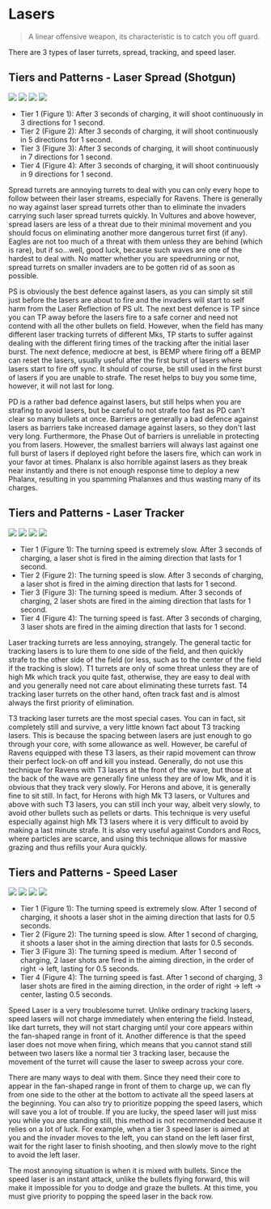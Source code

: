 # Lasers

> A linear offensive weapon, its characteristic is to catch you off guard.

There are 3 types of laser turrets, spread, tracking, and speed laser.

## Tiers and Patterns - Laser Spread (Shotgun)

<img src="/turrets/laser_shotgun_1.png" style={{zoom:1.25}}/>
<img src="/turrets/laser_shotgun_2.png" style={{zoom:1.25}}/>
<img src="/turrets/laser_shotgun_3.png" style={{zoom:1.25}}/>
<img src="/turrets/laser_shotgun_4.png" style={{zoom:1.25}}/>

- Tier 1 (Figure 1): After 3 seconds of charging, it will shoot continuously in 3 directions for 1 second.
- Tier 2 (Figure 2): After 3 seconds of charging, it will shoot continuously in 5 directions for 1 second.
- Tier 3 (Figure 3): After 3 seconds of charging, it will shoot continuously in 7 directions for 1 second.
- Tier 4 (Figure 4): After 3 seconds of charging, it will shoot continuously in 9 directions for 1 second.

Spread turrets are annoying turrets to deal with you can only every hope to follow between their laser streams, especially for Ravens. There is generally no way against laser spread turrets other than to eliminate the invaders carrying such laser spread turrets quickly. In Vultures and above however, spread lasers are less of a threat due to their minimal movement and you should focus on eliminating another more dangerous turret first (if any). Eagles are not too much of a threat with them unless they are behind (which is rare), but if so...well, good luck, because such waves are one of the hardest to deal with. No matter whether you are speedrunning or not, spread turrets on smaller invaders are to be gotten rid of as soon as possible.

PS is obviously the best defence against lasers, as you can simply sit still just before the lasers are about to fire and the invaders will start to self harm from the Laser Reflection of PS ult. The next best defence is TP since you can TP away before the lasers fire to a safe corner and need not contend with all the other bullets on field. However, when the field has many different laser tracking turrets of different Mks, TP starts to suffer against dealing with the different firing times of the tracking after the initial laser burst. The next defence, mediocre at best, is BEMP where firing off a BEMP can reset the lasers, usually useful after the first burst of lasers where lasers start to fire off sync. It should of course, be still used in the first burst of lasers if you are unable to strafe. The reset helps to buy you some time, however, it will not last for long.

PD is a rather bad defence against lasers, but still helps when you are strafing to avoid lasers, but be careful to not strafe too fast as PD can't clear so many bullets at once. Barriers are generally a bad defence against lasers as barriers take increased damage against lasers, so they don't last very long. Furthermore, the Phase Out of barriers is unreliable in protecting you from lasers. However, the smallest barriers will always last against one full burst of lasers if deployed right before the lasers fire, which can work in your favor at times. Phalanx is also horrible against lasers as they break near instantly and there is not enough response time to deploy a new Phalanx, resulting in you spamming Phalanxes and thus wasting many of its charges.

## Tiers and Patterns - Laser Tracker

<img src="/turrets/laser_tracker_1.png" style={{zoom:1.25}}/>
<img src="/turrets/laser_tracker_2.png" style={{zoom:1.25}}/>
<img src="/turrets/laser_tracker_3.png" style={{zoom:1.25}}/>
<img src="/turrets/laser_tracker_4.png" style={{zoom:1.25}}/>

- Tier 1 (Figure 1): The turning speed is extremely slow. After 3 seconds of charging, a laser shot is fired in the aiming direction that lasts for 1 second.
- Tier 2 (Figure 2): The turning speed is slow. After 3 seconds of charging, a laser shot is fired in the aiming direction that lasts for 1 second.
- Tier 3 (Figure 3): The turning speed is medium. After 3 seconds of charging, 2 laser shots are fired in the aiming direction that lasts for 1 second.
- Tier 4 (Figure 4): The turning speed is fast. After 3 seconds of charging, 3 laser shots are fired in the aiming direction that lasts for 1 second.

Laser tracking turrets are less annoying, strangely. The general tactic for tracking lasers is to lure them to one side of the field, and then quickly strafe to the other side of the field (or less, such as to the center of the field if the tracking is slow). T1 turrets are only of some threat unless they are of high Mk which track you quite fast, otherwise, they are easy to deal with and you generally need not care about eliminating these turrets fast. T4 tracking laser turrets on the other hand, often track fast and is almost always the first priority of elimination.

T3 tracking laser turrets are the most special cases. You can in fact, sit completely still and survive, a very little known fact about T3 tracking lasers. This is because the spacing between lasers are just enough to go through your core, with some allowance as well. However, be careful of Ravens equipped with these T3 lasers, as their rapid movement can throw their perfect lock-on off and kill you instead. Generally, do not use this technique for Ravens with T3 lasers at the front of the wave, but those at the back of the wave are generally fine unless they are of low Mk, and it is obvious that they track very slowly. For Herons and above, it is generally fine to sit still. In fact, for Herons with high Mk T3 lasers, or Vultures and above with such T3 lasers, you can still inch your way, albeit very slowly, to avoid other bullets such as pellets or darts. This technique is very useful especially against high Mk T3 lasers where it is very difficult to avoid by making a last minute strafe. It is also very useful against Condors and Rocs, where particles are scarce, and using this technique allows for massive grazing and thus refills your Aura quickly.

## Tiers and Patterns - Speed Laser

<img src="/turrets/speed_laser_1.png" style={{zoom:1.25}}/>
<img src="/turrets/speed_laser_2.png" style={{zoom:1.25}}/>
<img src="/turrets/speed_laser_3.png" style={{zoom:1.25}}/>
<img src="/turrets/speed_laser_4.png" style={{zoom:1.25}}/>

- Tier 1 (Figure 1): The turning speed is extremely slow. After 1 second of charging, it shoots a laser shot in the aiming direction that lasts for 0.5 seconds.
- Tier 2 (Figure 2): The turning speed is slow. After 1 second of charging, it shoots a laser shot in the aiming direction that lasts for 0.5 seconds.
- Tier 3 (Figure 3): The turning speed is medium. After 1 second of charging, 2 laser shots are fired in the aiming direction, in the order of right → left, lasting for 0.5 seconds.
- Tier 4 (Figure 4): The turning speed is fast. After 1 second of charging, 3 laser shots are fired in the aiming direction, in the order of right → left → center, lasting 0.5 seconds.

Speed Laser is a very troublesome turret. Unlike ordinary tracking lasers, speed lasers will not charge immediately when entering the field. Instead, like dart turrets, they will not start charging until your core appears within the fan-shaped range in front of it. Another difference is that the speed laser does not move when firing, which means that you cannot stand still between two lasers like a normal tier 3 tracking laser, because the movement of the turret will cause the laser to sweep across your core.

There are many ways to deal with them. Since they need their core to appear in the fan-shaped range in front of them to charge up, we can fly from one side to the other at the bottom to activate all the speed lasers at the beginning. You can also try to prioritize popping the speed lasers, which will save you a lot of trouble. If you are lucky, the speed laser will just miss you while you are standing still, this method is not recommended because it relies on a lot of luck. For example, when a tier 3 speed laser is aimed at you and the invader moves to the left, you can stand on the left laser first, wait for the right laser to finish shooting, and then slowly move to the right to avoid the left laser.

The most annoying situation is when it is mixed with bullets. Since the speed laser is an instant attack, unlike the bullets flying forward, this will make it impossible for you to dodge and graze the bullets. At this time, you must give priority to popping the speed laser in the back row.